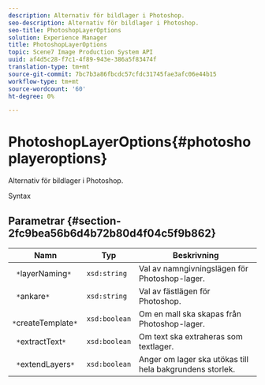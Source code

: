 ```yaml
---
description: Alternativ för bildlager i Photoshop.
seo-description: Alternativ för bildlager i Photoshop.
seo-title: PhotoshopLayerOptions
solution: Experience Manager
title: PhotoshopLayerOptions
topic: Scene7 Image Production System API
uuid: af4d5c28-f7c1-4f89-943e-386a5f83474f
translation-type: tm+mt
source-git-commit: 7bc7b3a86fbcdc57cfdc31745fae3afc06e44b15
workflow-type: tm+mt
source-wordcount: '60'
ht-degree: 0%

---
```



# PhotoshopLayerOptions{#photoshoplayeroptions}

Alternativ för bildlager i Photoshop.

Syntax

## Parametrar {#section-2fc9bea56b6d4b72b80d4f04c5f9b862}

| Namn | Typ | Beskrivning |
|---|---|---|
| ` *`layerNaming`*` | `xsd:string` | Val av namngivningslägen för Photoshop-lager. |
| ` *`ankare`*` | `xsd:string` | Val av fästlägen för Photoshop. |
| ` *`createTemplate`*` | `xsd:boolean` | Om en mall ska skapas från Photoshop-lager. |
| ` *`extractText`*` | `xsd:boolean` | Om text ska extraheras som textlager. |
| ` *`extendLayers`*` | `xsd:boolean` | Anger om lager ska utökas till hela bakgrundens storlek. |

